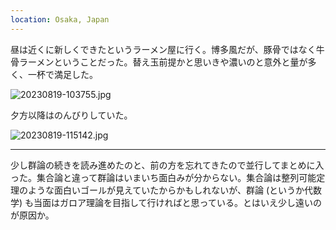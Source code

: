 ```yaml
---
location: Osaka, Japan
---
```


昼は近くに新しくできたというラーメン屋に行く。博多風だが、豚骨ではなく牛骨ラーメンということだった。替え玉前提かと思いきや濃いのと意外と量が多く、一杯で満足した。

![20230819-103755.jpg](https://ceshmina-photos.s3.ap-northeast-1.amazonaws.com/medium/202308/20230819-103755.jpg)

夕方以降はのんびりしていた。

![20230819-115142.jpg](https://ceshmina-photos.s3.ap-northeast-1.amazonaws.com/medium/202308/20230819-115142.jpg)

---

少し群論の続きを読み進めたのと、前の方を忘れてきたので並行してまとめに入った。集合論と違って群論はいまいち面白みが分からない。集合論は整列可能定理のような面白いゴールが見えていたからかもしれないが、群論 (というか代数学) も当面はガロア理論を目指して行ければと思っている。とはいえ少し遠いのが原因か。
